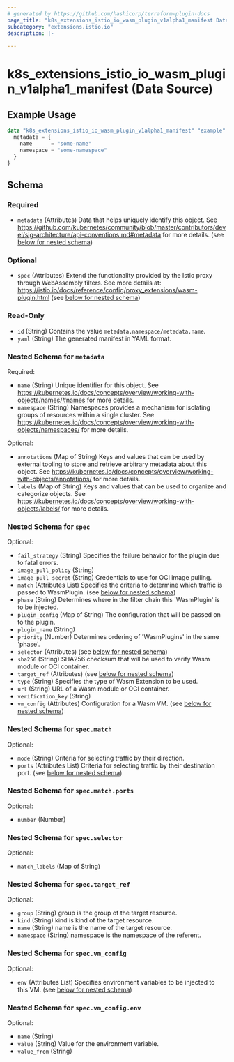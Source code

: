 ```yaml
---
# generated by https://github.com/hashicorp/terraform-plugin-docs
page_title: "k8s_extensions_istio_io_wasm_plugin_v1alpha1_manifest Data Source - terraform-provider-k8s"
subcategory: "extensions.istio.io"
description: |-
  
---
```


# k8s_extensions_istio_io_wasm_plugin_v1alpha1_manifest (Data Source)



## Example Usage

```terraform
data "k8s_extensions_istio_io_wasm_plugin_v1alpha1_manifest" "example" {
  metadata = {
    name      = "some-name"
    namespace = "some-namespace"
  }
}
```

<!-- schema generated by tfplugindocs -->
## Schema

### Required

- `metadata` (Attributes) Data that helps uniquely identify this object. See https://github.com/kubernetes/community/blob/master/contributors/devel/sig-architecture/api-conventions.md#metadata for more details. (see [below for nested schema](#nestedatt--metadata))

### Optional

- `spec` (Attributes) Extend the functionality provided by the Istio proxy through WebAssembly filters. See more details at: https://istio.io/docs/reference/config/proxy_extensions/wasm-plugin.html (see [below for nested schema](#nestedatt--spec))

### Read-Only

- `id` (String) Contains the value `metadata.namespace/metadata.name`.
- `yaml` (String) The generated manifest in YAML format.

<a id="nestedatt--metadata"></a>
### Nested Schema for `metadata`

Required:

- `name` (String) Unique identifier for this object. See https://kubernetes.io/docs/concepts/overview/working-with-objects/names/#names for more details.
- `namespace` (String) Namespaces provides a mechanism for isolating groups of resources within a single cluster. See https://kubernetes.io/docs/concepts/overview/working-with-objects/namespaces/ for more details.

Optional:

- `annotations` (Map of String) Keys and values that can be used by external tooling to store and retrieve arbitrary metadata about this object. See https://kubernetes.io/docs/concepts/overview/working-with-objects/annotations/ for more details.
- `labels` (Map of String) Keys and values that can be used to organize and categorize objects. See https://kubernetes.io/docs/concepts/overview/working-with-objects/labels/ for more details.


<a id="nestedatt--spec"></a>
### Nested Schema for `spec`

Optional:

- `fail_strategy` (String) Specifies the failure behavior for the plugin due to fatal errors.
- `image_pull_policy` (String)
- `image_pull_secret` (String) Credentials to use for OCI image pulling.
- `match` (Attributes List) Specifies the criteria to determine which traffic is passed to WasmPlugin. (see [below for nested schema](#nestedatt--spec--match))
- `phase` (String) Determines where in the filter chain this 'WasmPlugin' is to be injected.
- `plugin_config` (Map of String) The configuration that will be passed on to the plugin.
- `plugin_name` (String)
- `priority` (Number) Determines ordering of 'WasmPlugins' in the same 'phase'.
- `selector` (Attributes) (see [below for nested schema](#nestedatt--spec--selector))
- `sha256` (String) SHA256 checksum that will be used to verify Wasm module or OCI container.
- `target_ref` (Attributes) (see [below for nested schema](#nestedatt--spec--target_ref))
- `type` (String) Specifies the type of Wasm Extension to be used.
- `url` (String) URL of a Wasm module or OCI container.
- `verification_key` (String)
- `vm_config` (Attributes) Configuration for a Wasm VM. (see [below for nested schema](#nestedatt--spec--vm_config))

<a id="nestedatt--spec--match"></a>
### Nested Schema for `spec.match`

Optional:

- `mode` (String) Criteria for selecting traffic by their direction.
- `ports` (Attributes List) Criteria for selecting traffic by their destination port. (see [below for nested schema](#nestedatt--spec--match--ports))

<a id="nestedatt--spec--match--ports"></a>
### Nested Schema for `spec.match.ports`

Optional:

- `number` (Number)



<a id="nestedatt--spec--selector"></a>
### Nested Schema for `spec.selector`

Optional:

- `match_labels` (Map of String)


<a id="nestedatt--spec--target_ref"></a>
### Nested Schema for `spec.target_ref`

Optional:

- `group` (String) group is the group of the target resource.
- `kind` (String) kind is kind of the target resource.
- `name` (String) name is the name of the target resource.
- `namespace` (String) namespace is the namespace of the referent.


<a id="nestedatt--spec--vm_config"></a>
### Nested Schema for `spec.vm_config`

Optional:

- `env` (Attributes List) Specifies environment variables to be injected to this VM. (see [below for nested schema](#nestedatt--spec--vm_config--env))

<a id="nestedatt--spec--vm_config--env"></a>
### Nested Schema for `spec.vm_config.env`

Optional:

- `name` (String)
- `value` (String) Value for the environment variable.
- `value_from` (String)
